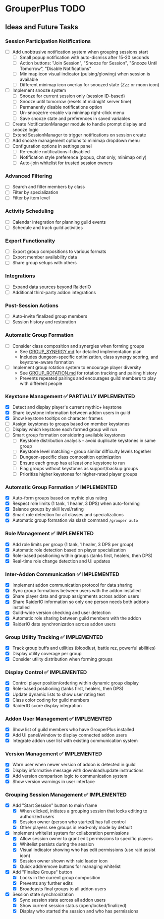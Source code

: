 # GrouperPlus TODO

## Ideas and Future Tasks

### Session Participation Notifications
- [ ] Add unobtrusive notification system when grouping sessions start
  - [ ] Small popup notification with auto-dismiss after 15-20 seconds
  - [ ] Action buttons: "Join Session", "Snooze for Session", "Snooze Until Tomorrow", "Disable Notifications"
  - [ ] Minimap icon visual indicator (pulsing/glowing) when session is available
  - [ ] Different minimap icon overlay for snoozed state (Zzz or moon icon)
- [ ] Implement snooze system
  - [ ] Snooze for current session only (session ID-based)
  - [ ] Snooze until tomorrow (resets at midnight server time)
  - [ ] Permanently disable notifications option
  - [ ] Un-snooze/re-enable via minimap right-click menu
  - [ ] Save snooze state and preferences in saved variables
- [ ] Create NotificationManager module to handle prompt display and snooze logic
- [ ] Extend SessionManager to trigger notifications on session create
- [ ] Add snooze management options to minimap dropdown menu
- [ ] Configuration options in settings panel
  - [ ] Re-enable notifications if disabled
  - [ ] Notification style preference (popup, chat only, minimap only)
  - [ ] Auto-join whitelist for trusted session owners

### Advanced Filtering
- [ ] Search and filter members by class
- [ ] Filter by specialization
- [ ] Filter by item level

### Activity Scheduling
- [ ] Calendar integration for planning guild events
- [ ] Schedule and track guild activities

### Export Functionality
- [ ] Export group compositions to various formats
- [ ] Export member availability data
- [ ] Share group setups with others

### Integrations
- [ ] Expand data sources beyond RaiderIO
- [ ] Additional third-party addon integrations

### Post-Session Actions
- [ ] Auto-invite finalized group members
- [ ] Session history and restoration

### Automatic Group Formation
- [ ] Consider class composition and synergies when forming groups
  - See [GROUP_SYNERGY.md](GROUP_SYNERGY.md) for detailed implementation plan
  - Includes dungeon-specific optimization, class synergy scoring, and keystone-aware formation
- [ ] Implement group rotation system to encourage player diversity
  - See [GROUP_ROTATION.md](GROUP_ROTATION.md) for rotation tracking and pairing history
  - Prevents repeated pairings and encourages guild members to play with different people

### Keystone Management ✅ PARTIALLY IMPLEMENTED
- [x] Detect and display player's current mythic+ keystone
- [x] Share keystone information between addon users in guild
- [x] Show keystone tooltips on character frames
- [ ] Assign keystones to groups based on member keystones
- [ ] Display which keystone each formed group will run
- [ ] Smart group formation considering available keystones
  - [ ] Keystone distribution analysis - avoid duplicate keystones in same group
  - [ ] Keystone level matching - group similar difficulty levels together
  - [ ] Dungeon-specific class composition optimization
  - [ ] Ensure each group has at least one keystone to run
  - [ ] Flag groups without keystones as support/backup groups
  - [ ] Prioritize higher keystones for higher-rated player groups

### Automatic Group Formation ✅ IMPLEMENTED
- [x] Auto-form groups based on mythic plus rating
- [x] Respect role limits (1 tank, 1 healer, 3 DPS) when auto-forming
- [x] Balance groups by skill level/rating
- [x] Smart role detection for all classes and specializations
- [x] Automatic group formation via slash command `/grouper auto`

### Role Management ✅ IMPLEMENTED
- [x] Add role limits per group (1 tank, 1 healer, 3 DPS per group)
- [x] Automatic role detection based on player specialization
- [x] Role-based positioning within groups (tanks first, healers, then DPS)
- [x] Real-time role change detection and UI updates

### Inter-Addon Communication ✅ IMPLEMENTED
- [x] Implement addon communication protocol for data sharing
- [x] Sync group formations between users with the addon installed
- [x] Share player data and group assignments across addon users
- [x] Share RaiderIO information so only one person needs both addons installed
- [x] Guild-wide version checking and user detection
- [x] Automatic role sharing between guild members with the addon
- [x] RaiderIO data synchronization across addon users

### Group Utility Tracking ✅ IMPLEMENTED
- [x] Track group buffs and utilities (bloodlust, battle rez, powerful abilities)
- [x] Display utility coverage per group
- [x] Consider utility distribution when forming groups

### Display Control ✅ IMPLEMENTED
- [x] Control player position/ordering within dynamic group display
- [x] Role-based positioning (tanks first, healers, then DPS)
- [x] Update dynamic lists to show user rating text
- [x] Class color coding for guild members
- [x] RaiderIO score display integration

### Addon User Management ✅ IMPLEMENTED
- [x] Show list of guild members who have GrouperPlus installed
- [x] Add UI panel/window to display connected addon users  
- [x] Integrate addon user list with existing communication system

### Version Management ✅ IMPLEMENTED
- [x] Warn user when newer version of addon is detected in guild
- [x] Display informative message with download/update instructions
- [x] Add version comparison logic to communication system
- [x] Show version warnings in user interface

### Grouping Session Management ✅ IMPLEMENTED
- [x] Add "Start Session" button to main frame
  - [x] When clicked, initiates a grouping session that locks editing to authorized users
  - [x] Session owner (person who started) has full control
  - [x] Other players see groups in read-only mode by default
- [x] Implement whitelist system for collaboration permissions
  - [x] Allow session owner to grant edit permissions to specific players
  - [x] Whitelist persists during the session
  - [x] Visual indicator showing who has edit permissions (use raid assist icon)
  - [x] Session owner shown with raid leader icon
  - [x] Quick add/remove buttons for managing whitelist
- [x] Add "Finalize Groups" button
  - [x] Locks in the current group composition
  - [x] Prevents any further edits
  - [x] Broadcasts final groups to all addon users
- [x] Session state synchronization
  - [x] Sync session state across all addon users
  - [x] Show current session status (open/locked/finalized)
  - [x] Display who started the session and who has permissions

<!-- Add items here as they come up -->
